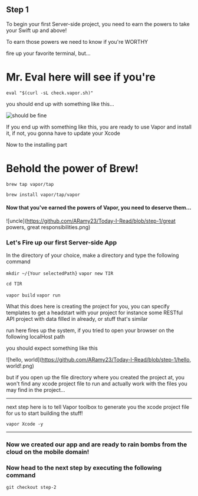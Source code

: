 ## Step 1

To begin your first Server-side project, you need to earn the powers to take your Swift up and above!

To earn those powers we need to know if you're WORTHY

fire up your favorite terminal, but...



# Mr. Eval here will see if you're

`eval "$(curl -sL check.vapor.sh)"`

you should end up with something like this...

![should be fine](https://github.com/ARamy23/Today-I-Read/blob/step-1/checkpoint.png)



If you end up with something like this, you are ready to use Vapor and install it, if not, you gonna have to update your Xcode



Now to the installing part



# Behold the power of Brew!



`brew tap vapor/tap`

`brew install vapor/tap/vapor`



#### Now that you've earned the powers of Vapor, you need to deserve them...



![uncle](https://github.com/ARamy23/Today-I-Read/blob/step-1/great powers, great responsibilities.png)



### Let's Fire up our first Server-side App



In the directory of your choice, make a directory and type the following command

`mkdir ~/{Your selectedPath}`
`vapor new TIR` 

`cd TIR`

`vapor build`
`vapor run`


What this does here is creating the project for you, you can specify templates to get a headstart with your project for instance some RESTful API project with data filled in already, or stuff that's similar

run here fires up the system, if you tried to open your browser on the following localHost path

you should expect something like this

![hello, world](https://github.com/ARamy23/Today-I-Read/blob/step-1/hello, world!.png)

but if you open up the file directory where you created the project at, 
you won't find any xcode project file to run and actually work with the files you may find in the project...

------


next step here is to tell Vapor toolbox to generate you the xcode project file for us to start building the stuff!

`vapor Xcode -y`

------



### Now we created our app and are ready to rain bombs from the cloud on the mobile domain!

### Now head to the next step by executing the following command

`git checkout step-2`

